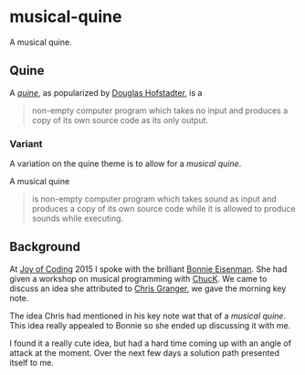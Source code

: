 musical-quine
=============

A musical quine.

Quine
----

A [*quine*][quine], as popularized by [Douglas Hofstadter][douglas],
is a

> non-empty computer program which takes no input and produces a copy
> of its own source code as its only output.

### Variant

A variation on the quine theme is to allow for a *musical quine*.

A musical quine

> is non-empty computer program which takes sound as input and
> produces a copy of its own source code while it is allowed to
> produce sounds while executing.

Background
----------

At [Joy of Coding][joc] 2015 I spoke with the brilliant
[Bonnie Eisenman][bonnie]. She had given a workshop on musical
programming with [ChucK][chuck]. We came to discuss an idea she
attributed to [Chris Granger][chris], we gave the morning key note.

The idea Chris had mentioned in his key note wat that of a *musical
quine*. This idea really appealed to Bonnie so she ended up discussing
it with me.

I found it a really cute idea, but had a hard time coming up with an
angle of attack at the moment. Over the next few days a solution path
presented itself to me.

[quine]: http://en.wikipedia.org/wiki/Quine_%28computing%29
[douglas]: http://en.wikipedia.org/wiki/Douglas_Hofstadter
[joc]: http://joyofcoding.org/
[bonnie]: https://twitter.com/brindelle
[chuck]: http://chuck.cs.princeton.edu/
[chris]: https://twitter.com/ibdknox
